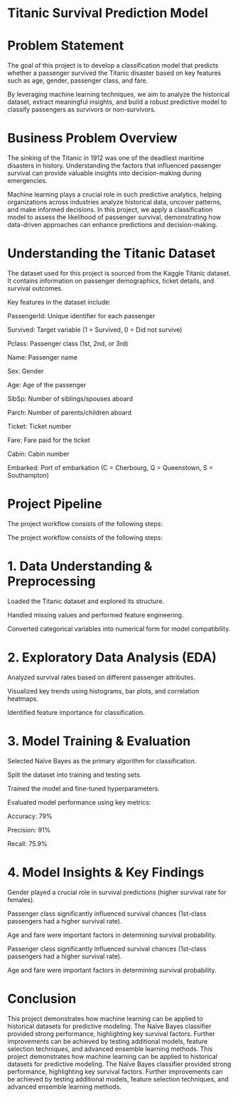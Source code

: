 # Titanic Survival Prediction Model
# Problem Statement
The goal of this project is to develop a classification model that predicts whether a passenger survived the Titanic disaster based on key features such as age, gender, passenger class, and fare.

By leveraging machine learning techniques, we aim to analyze the historical dataset, extract meaningful insights, and build a robust predictive model to classify passengers as survivors or non-survivors.

# Business Problem Overview
The sinking of the Titanic in 1912 was one of the deadliest maritime disasters in history. Understanding the factors that influenced passenger survival can provide valuable insights into decision-making during emergencies.

Machine learning plays a crucial role in such predictive analytics, helping organizations across industries analyze historical data, uncover patterns, and make informed decisions. In this project, we apply a classification model to assess the likelihood of passenger survival, demonstrating how data-driven approaches can enhance predictions and decision-making.

# Understanding the Titanic Dataset
The dataset used for this project is sourced from the Kaggle Titanic dataset. It contains information on passenger demographics, ticket details, and survival outcomes.

Key features in the dataset include:

PassengerId: Unique identifier for each passenger

Survived: Target variable (1 = Survived, 0 = Did not survive)

Pclass: Passenger class (1st, 2nd, or 3rd)

Name: Passenger name

Sex: Gender

Age: Age of the passenger

SibSp: Number of siblings/spouses aboard

Parch: Number of parents/children aboard

Ticket: Ticket number

Fare: Fare paid for the ticket

Cabin: Cabin number

Embarked: Port of embarkation (C = Cherbourg, Q = Queenstown, S = Southampton)

# Project Pipeline
The project workflow consists of the following steps:

The project workflow consists of the following steps:

# 1. Data Understanding & Preprocessing
Loaded the Titanic dataset and explored its structure.

Handled missing values and performed feature engineering.

Converted categorical variables into numerical form for model compatibility.

# 2. Exploratory Data Analysis (EDA)
Analyzed survival rates based on different passenger attributes.

Visualized key trends using histograms, bar plots, and correlation heatmaps.

Identified feature importance for classification.
# 3. Model Training & Evaluation
Selected Naïve Bayes as the primary algorithm for classification.

Split the dataset into training and testing sets.

Trained the model and fine-tuned hyperparameters.

Evaluated model performance using key metrics:

Accuracy: 79%

Precision: 91%

Recall: 75.9%

# 4. Model Insights & Key Findings
Gender played a crucial role in survival predictions (higher survival rate for females).

Passenger class significantly influenced survival chances (1st-class passengers had a higher survival rate).

Age and fare were important factors in determining survival probability.

Passenger class significantly influenced survival chances (1st-class passengers had a higher survival rate).

Age and fare were important factors in determining survival probability.

# Conclusion


This project demonstrates how machine learning can be applied to historical datasets for predictive modeling. The Naïve Bayes classifier provided strong performance, highlighting key survival factors. Further improvements can be achieved by testing additional models, feature selection techniques, and advanced ensemble learning methods.
This project demonstrates how machine learning can be applied to historical datasets for predictive modeling. The Naïve Bayes classifier provided strong performance, highlighting key survival factors. Further improvements can be achieved by testing additional models, feature selection techniques, and advanced ensemble learning methods.
